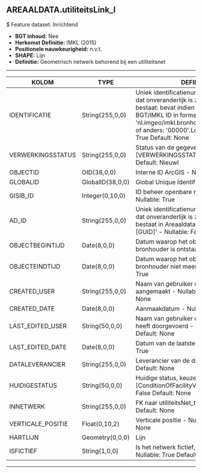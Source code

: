 ﻿## AREAALDATA.utiliteitsLink_l

$ Feature dataset: Inrichtend


* __BGT inhoud:__ Nee
* __Herkomst Definitie:__ IMKL (2015)
* __Positionele nauwkeurigheid:__ n.v.t.
* __SHAPE:__ Lijn
* __Definitie:__ Geometrisch netwerk behorend bij een utiliteitsnet

***

|KOLOM                               |TYPE                |DEFINITIE|
|------                              |----                |-----    |
|IDENTIFICATIE                       |String(255,0,0)      |Uniek identificatienummer voor het object dat onveranderlijk is zolang het object bestaat: bevat indien van toepassing BGT/IMKL ID in format 'nl.imgeo/imkl.bronhouderscode.LokaalID' of anders: '00000'.LokaalID - Nullable: True Default: None|
|VERWERKINGSSTATUS                   |String(255,0,0)    |Status van de gegevens, keuzelijst [VERWERKINGSSTATUS] - Nullable: False Default: Nieuwl|
|OBJECTID                            |OID(38,0,0)        |Interne ID ArcGIS - Nullable: False|
|GLOBALID                            |GlobalID(38,0,0)   |Global Unique Identifier - Nullable: False|
|GISIB_ID                            |Integer(0,10,0)    |ID beheer openbare ruimte (GISIB) - Nullable: True|
|AD_ID                               |String(255,0,0)    |Uniek identificatienummer voor het object dat onveranderlijk is zolang het object bestaat in Areaaldata: in format 'AD.[GUID]' - Nullable: False Default: None|
|OBJECTBEGINTIJD                     |Date(8,0,0)        |Datum waarop het object bij de bronhouder is ontstaan - Nullable: True|
|OBJECTEINDTIJD                      |Date(8,0,0)        |Datum waarop het object bij de bronhouder niet meer geldig is - Nullable: True|
|CREATED_USER                        |String(255,0,0)    |Naam van gebruiker die de rij heeft aangemaakt - Nullable: True Default: None|
|CREATED_DATE                        |Date(8,0,0)        |Aanmaakdatum - Nullable: True|
|LAST_EDITED_USER                    |String(50,0,0)     |Naam van gebruiker die de laatste mutatie heeft doorgevoerd - Nullable: True Default: None|
|LAST_EDITED_DATE                    |Date(8,0,0)        |Datum van de laatste mutatie - Nullable: True|
|DATALEVERANCIER                     |String(255,0,0)    |Leverancier van de data - Nullable: True Default: None|
|HUIDIGESTATUS                       |String(50,0,0)      |Huidige status, keuzelijst [ConditionOfFacilityValue] - Nullable: False Default: None|
|INNETWERK                           |String(255,0,0)     |FK naar utiliteitsNet_tbl - Nullable: True Default: None|
|VERTICALE_POSITIE                   |Float(0,10,2)       |Verticale positie - Nullable: True Default: None|
|HARTLIJN                            |Geometry(0,0,0)     |Lijn|
|ISFICTIEF                           |String(1,0,0)       |Is het netwerk fictief, keuzelijst [jaNee] - Nullable: True Default: None|


***